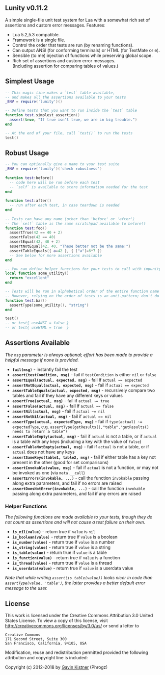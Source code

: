 ## Lunity v0.11.2

A simple single-file unit test system for Lua with a somewhat rich set of assertions and custom error messages. Features:

* Lua 5.2,5.3 compatible.
* Framework is a single file.
* Control the order that tests are run (by renaming functions).
* Can output ANSI (for conforming terminals) or HTML (for TextMate or e).
* Sensible (to me) injection of functions while preserving global scope.
* Rich set of assertions and custom error messages.  
  (Including assertion for comparing tables of values.)


## Simplest Usage

``` lua
-- This magic line makes a `test` table available,
-- and makes all the assertions available to your tests
_ENV = require('lunity')()

-- Define tests that you want to run inside the `test` table
function test.simplest_assertion()
  assert(true, "If true isn't true, we are in big trouble.")  
end

-- At the end of your file, call `test()` to run the tests
test()
```

## Robust Usage

``` lua
-- You can optionally give a name to your test suite
_ENV = require('lunity')('check robustness')
 
function test:before()
  -- code here will be run before each test
  -- `self` is available to store information needed for the test
end
     
function test:after()
  -- run after each test, in case teardown is needed
end
     
-- Tests can have any name (other than 'before' or 'after')
-- The `self` table is the same scratchpad available to before()
function test:foo()
  assertTrue(42 == 40 + 2)
  assertFalse(42 == 40)
  assertEqual(42, 40 + 2)
  assertNotEqual(42, 40, "These better not be the same!")
  assertTableEquals({ a=42 }, { ["a"]=6*7 })
  -- See below for more assertions available
end

-- You can define helper functions for your tests to call with impunity
local function some_utility()
  return "excellent"
end

-- Tests will be run in alphabetical order of the entire function name
-- However, relying on the order of tests is an anti-pattern; don't do it
function test:bar()
  assertType(some_utility(), "string")
end

test()
-- or test{ useANSI = false }
-- or test{ useHTML = true  }
```


## Assertions Available

_The `msg` parameter is always optional; effort has been made to provide a helpful message if none is provided._

* <strong>`fail(msg)`</strong> - instantly fail the test
* <strong>`assert(testCondition, msg)`</strong> - fail if `testCondition` is either `nil` or `false`
* <strong>`assertEqual(actual, expected, msg)`</strong> - fail if `actual ~= expected`
* <strong>`assertNotEqual(actual, expected, msg)`</strong> - fail if `actual == expected`
* <strong>`assertTableEquals(actual, expected, msg)`</strong> - recursively compare two tables and fail if they have any different keys or values
* <strong>`assertTrue(actual, msg)`</strong> - fail if `actual ~= true`
* <strong>`assertFalse(actual, msg)`</strong> - fail if `actual ~= false`
* <strong>`assertNil(actual, msg)`</strong> - fail if `actual ~= nil`
* <strong>`assertNotNil(actual, msg)`</strong> - fail if `actual == nil`
* <strong>`assertType(actual, expectedType, msg)`</strong> - fail if `type(actual) ~= expectedType`, e.g. `assertType(getResults(),"table","getResults() needs to return a table")`
* <strong>`assertTableEmpty(actual, msg)`</strong> - fail if `actual` is not a table, or if `actual` is a table with any keys (including a key with the value of `false`)
* <strong>`assertTableNotEmpty(actual, msg)`</strong> - fail if `actual` is not a table, or if `actual` does not have any keys
* <strong>`assertSameKeys(table1, table2, msg)`</strong> - fail if either table has a key not present in the other (good for set comparisons)
* <strong>`assertInvokable(value, msg)`</strong> - fail if `actual` is not a function, or may not be invoked as one (via `meta.__call`)
* <strong>`assertErrors(invokable, ...)`</strong> - call the function `invokable` passing along extra parameters, and fail if no errors are raised
* <strong>`assertDoesNotError(invokable, ...)`</strong> - call the function `invokable` passing along extra parameters, and fail if any errors are raised

### Helper Functions

_The following functions are made available to your tests, though they do not count as assertions and will not cause a test failure on their own._

* <strong>`is_nil(value)`</strong> - return true if `value` is `nil`
* <strong>`is_boolean(value)`</strong> - return true if `value` is a boolean
* <strong>`is_number(value)`</strong> - return true if `value` is a number
* <strong>`is_string(value)`</strong> - return true if `value` is a string
* <strong>`is_table(value)`</strong> - return true if `value` is a table
* <strong>`is_function(value)`</strong> - return true if `value` is a function
* <strong>`is_thread(value)`</strong> - return true if `value` is a thread
* <strong>`is_userdata(value)`</strong> - return true if `value` is a userdata value

*Note that while writing `assert(is_table(value))` looks nicer in code than `assertType(value, 'table')`, the latter provides a better default error message to the user.*


## License

This work is licensed under the Creative Commons Attribution 3.0
United States License. To view a copy of this license, visit
http://creativecommons.org/licenses/by/3.0/us/ or send a letter to

    Creative Commons
    171 Second Street, Suite 300
    San Francisco, California, 94105, USA

Modification, reuse and redistribution permitted provided the following
attribution and copyright line is included:

Copyright (c) 2012-2018 by [Gavin Kistner](mailto:!@phrogz.net) (Phrogz)
